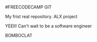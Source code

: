 #FREECODECAMP GIT

My frist real repository. ALX project

YEEII! Can't wait to be a software engineer

BOMBOCLAT
